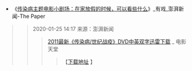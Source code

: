 - 《[传染病主题电影小剧场：在家放假的时候，可以看些什么](https://www.thepaper.cn/newsDetail_forward_5631456)》_有戏_澎湃新闻-The Paper
>> 2020-01-25 14:17 来源：澎湃新闻
>>> [2011最新《传染病/世纪战疫》DVD中英双字迅雷下载](https://www.dy2018.com/html/gndy/dyzz/20111214/35624.html) _ 电影天堂
>>>>【[下载地址](ftp://dygod1:dygod1@d615.dygod.org:2017/传染病DVD中英双字/[电影天堂-www.dy2018.net]传染病DVD中英双字.rmvb) 】
